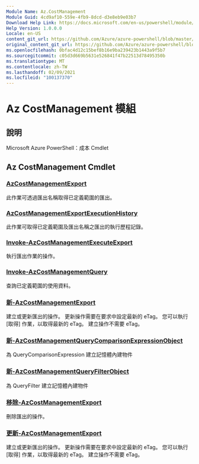 ```yaml
---
Module Name: Az.CostManagement
Module Guid: 4cd9af10-559e-4fb9-8dcd-d3e8eb9e03b7
Download Help Link: https://docs.microsoft.com/en-us/powershell/module/az.costmanagement
Help Version: 1.0.0.0
Locale: en-US
content_git_url: https://github.com/Azure/azure-powershell/blob/master/src/CostManagement/help/Az.CostManagement.md
original_content_git_url: https://github.com/Azure/azure-powershell/blob/master/src/CostManagement/help/Az.CostManagement.md
ms.openlocfilehash: 0bfac4d12c15bef8b16e9ba239423b1443a9f5b7
ms.sourcegitcommit: c05d3d669b5631e526841f47b22513d78495350b
ms.translationtype: MT
ms.contentlocale: zh-TW
ms.lasthandoff: 02/09/2021
ms.locfileid: "100137370"
---
```

# Az CostManagement 模組
## 說明
Microsoft Azure PowerShell：成本 Cmdlet

## Az CostManagement Cmdlet
### [AzCostManagementExport](Get-AzCostManagementExport.md)
此作業可透過匯出名稱取得已定義範圍的匯出。

### [AzCostManagementExportExecutionHistory](Get-AzCostManagementExportExecutionHistory.md)
此作業可取得已定義範圍及匯出名稱之匯出的執行歷程記錄。

### [Invoke-AzCostManagementExecuteExport](Invoke-AzCostManagementExecuteExport.md)
執行匯出作業的操作。

### [Invoke-AzCostManagementQuery](Invoke-AzCostManagementQuery.md)
查詢已定義範圍的使用資料。

### [新-AzCostManagementExport](New-AzCostManagementExport.md)
建立或更新匯出的操作。
更新操作需要在要求中設定最新的 eTag。
您可以執行 [取得] 作業，以取得最新的 eTag。
建立操作不需要 eTag。

### [新-AzCostManagementQueryComparisonExpressionObject](New-AzCostManagementQueryComparisonExpressionObject.md)
為 QueryComparisonExpression 建立記憶體內建物件

### [新-AzCostManagementQueryFilterObject](New-AzCostManagementQueryFilterObject.md)
為 QueryFilter 建立記憶體內建物件

### [移除-AzCostManagementExport](Remove-AzCostManagementExport.md)
刪除匯出的操作。

### [更新-AzCostManagementExport](Update-AzCostManagementExport.md)
建立或更新匯出的操作。
更新操作需要在要求中設定最新的 eTag。
您可以執行 [取得] 作業，以取得最新的 eTag。
建立操作不需要 eTag。

